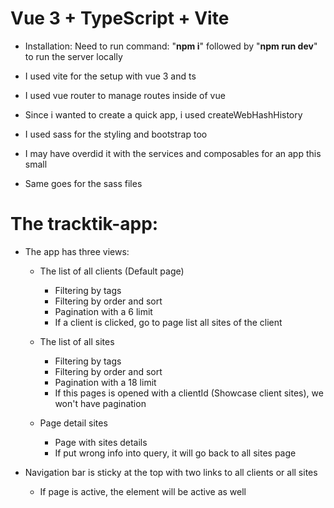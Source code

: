 # Vue 3 + TypeScript + Vite

- Installation:
  Need to run command: "**npm i**" followed by "**npm run dev**" to run the server locally

- I used vite for the setup with vue 3 and ts
- I used vue router to manage routes inside of vue
- Since i wanted to create a quick app, i used createWebHashHistory
- I used sass for the styling and bootstrap too
- I may have overdid it with the services and composables for an app this small
- Same goes for the sass files

# The tracktik-app:

- The app has three views:

  - The list of all clients (Default page)

    - Filtering by tags
    - Filtering by order and sort
    - Pagination with a 6 limit
    - If a client is clicked, go to page list all sites of the client

  - The list of all sites

    - Filtering by tags
    - Filtering by order and sort
    - Pagination with a 18 limit
    - If this pages is opened with a clientId (Showcase client sites), we won't have pagination

  - Page detail sites
    - Page with sites details
    - If put wrong info into query, it will go back to all sites page

- Navigation bar is sticky at the top with two links to all clients or all sites
  - If page is active, the element will be active as well
